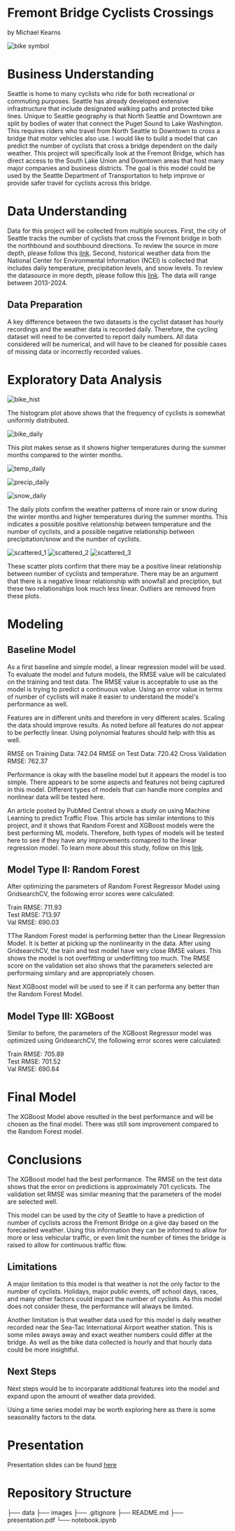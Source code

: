 # Fremont Bridge Cyclists Crossings
by Michael Kearns

![bike symbol](https://www.seattle.gov/images/Departments/SDOT/BikeProgram/cycletrack2.jpg)

# Business Understanding
Seattle is home to many cyclists who ride for both recreational or commuting purposes. Seattle has already developed extensive infrastructure that include designated walking paths and protected bike lines. Unique to Seattle geography is that North Seattle and Downtown are split by bodies of water that connect the Puget Sound to Lake Washington. This requires riders who travel from North Seattle to Downtown to cross a bridge that motor vehicles also use. I would like to build a model that can predict the number of cyclists that cross a bridge dependent on the daily weather. This project will specifically look at the Fremont Bridge, which has direct access to the South Lake Union and Downtown areas that host many major companies and business districts. The goal is this model could be used by the Seattle Department of Transportation to help improve or provide safer travel for cyclists across this bridge.

# Data Understanding
Data for this project will be collected from multiple sources. First, the city of Seattle tracks the number of cyclists that cross the Fremont bridge in both the northbound and southbound directions. To review the source in more depth, please follow this [link](https://data.seattle.gov/Transportation/Fremont-Bridge-Bicycle-Counter/65db-xm6k/about_data). Second, historical weather data from the National Center for Environmental Information (NCEI) is collected that includes daily temperature, precipitation levels, and snow levels. To review the datasource in more depth, please follow this [link](https://www.ncei.noaa.gov/access). The data will range between 2013-2024.

## Data Preparation
A key difference between the two datasets is the cyclist dataset has hourly recordings and the weather data is recorded daily.  Therefore, the cycling dataset will need to be converted to report daily numbers. All data considered will be numerical, and will have to be cleaned for possible cases of missing data or incorrectly recorded values.

# Exploratory Data Analysis

![bike_hist](https://github.com/mkearns17/Fremont_Bridge_Cyclists_Crossings/blob/main/images/bike_hist.jpg)

The histogram plot above shows that the frequency of cyclists is somewhat uniformly distributed.

![bike_daily](https://github.com/mkearns17/Fremont_Bridge_Cyclists_Crossings/blob/main/images/Daily%20Average%20Cyclists%20Across%20Fremont%20Bridge.jpg)

This plot makes sense as it showns higher temperatures during the summer months compared to the winter months.

![temp_daily](https://github.com/mkearns17/Fremont_Bridge_Cyclists_Crossings/blob/main/images/Daily%20Average%20Temperature%20(%C2%B0F)%20in%20Seattle.jpg)

![precip_daily](https://github.com/mkearns17/Fremont_Bridge_Cyclists_Crossings/blob/main/images/Daily%20Average%20Precipitation%20(in)%20in%20Seattle.jpg)

![snow_daily](https://github.com/mkearns17/Fremont_Bridge_Cyclists_Crossings/blob/main/images/Daily%20Average%20Snowfall%20(in)%20in%20Seattle.jpg)

The daily plots confirm the weather patterns of more rain or snow during the winter months and higher temperatures during the summer months. This indicates a possible positive relationship between temperature and the number of cyclists, and a possible negative relationship between precipitation/snow and the number of cyclists.

![scattered_1](https://github.com/mkearns17/Fremont_Bridge_Cyclists_Crossings/blob/main/images/scatter_filtered_0.jpeg)
![scattered_2](https://github.com/mkearns17/Fremont_Bridge_Cyclists_Crossings/blob/main/images/scatter_filtered_1.jpeg)
![scattered_3](https://github.com/mkearns17/Fremont_Bridge_Cyclists_Crossings/blob/main/images/scatter_filtered_2.jpeg)

These scatter plots confirm that there may be a positive linear relationship between number of cyclists and temperature. There may be an argument that there is a negative linear relationship with snowfall and preciption, but these two relationships look much less linear. Outliers are removed from these plots.

# Modeling
## Baseline Model
As a first baseline and simple model, a linear regression model will be used. To evaluate the model and future models, the RMSE value will be calculated on the training and test data. The RMSE value is acceptable to use as the model is trying to predict a continuous value. Using an error value in terms of number of cyclists will make it easier to understand the model's performance as well.

Features are in different units and therefore in very different scales. Scaling the data should improve results. As noted before all features do not appear to be perfectly linear. Using polynomial features should help with this as well.

RMSE on Training Data: 742.04
RMSE on Test Data: 720.42
Cross Validation RMSE: 762.37

Performance is okay with the baseline model but it appears the model is too simple. There appears to be some aspects and features not being captured in this model. Different types of models that can handle more complex and nonlinear data will be tested here. 

An article posted by PubMed Central shows a study on using Machine Learning to predict Traffic Flow. This article has similar intentions to this project, and it shows that Random Forest and XGBoost models were the best performing ML models. Therefore, both types of models will be tested here to see if they have any improvements comapred to the linear regression model. To learn more about this study, follow on this [link](https://pmc.ncbi.nlm.nih.gov/articles/PMC11014399/#sec6-sensors-24-02348).

## Model Type II: Random Forest

After optimizing the parameters of Random Forest Regressor Model using GridsearchCV, the following error scores were calculated:

Train RMSE: 711.93<br>
Test RMSE: 713.97<br>
Val RMSE: 690.03

TThe Random Forest model is performing better than the Linear Regression Model. It is better at picking up the nonlinearity in the data. After using GridsearchCV, the train and test model have very close RMSE values. This shows the model is not overfitting or underfitting too much. The RMSE score on the validation set also shows that the parameters selected are performaing similary and are appropriately chosen. 

Next XGBoost model will be used to see if it can performa any better than the Random Forest Model. 

## Model Type III: XGBoost

Similar to before, the parameters of the XGBoost Regressor model was optimized using GridsearchCV, the following error scores were calculated:

Train RMSE: 705.89<br>
Test RMSE: 701.52<br>
Val RMSE: 690.84

# Final Model

The XGBoost Model above resulted in the best performance and will be chosen as the final model. There was still som improvement compared to the Random Forest model. 

# Conclusions

The XGBoost model had the best performance. The RMSE on the test data shows that the error on predictions is approximately 701 cyclicsts. The validation set RMSE was similar meaning that the parameters of the model are selected well. 

This model can be used by the city of Seattle to have a prediction of number of cyclists across the Fremont Bridge on a give day based on the forecasted weather. Using this information they can be informed to allow for more or less vehicular traffic, or even limit the number of times the bridge is raised to allow for continuous traffic flow.

## Limitations

A major limitation to this model is that weather is not the only factor to the number of cyclists. Holidays, major public events, off school days, races, and many other factors could impact the number of cyclists. As this model does not consider these, the performance will always be limited. 

Another limitation is that weather data used for this model is daily weather recorded near the Sea-Tac International Airport weather station. This is some miles aways away and exact weather numbers could differ at the bridge. As well as the bike data collected is hourly and that hourly data could be more insightful.


## Next Steps

Next steps would be to incorparate additional features into the model and expand upon the amount of weather data provided. 

Using a time series model may be worth exploring here as there is some seasonality factors to the data. 

# Presentation
Presentation slides can be found [here]()

# Repository Structure
├── data
├── images
├── .gitignore
├── README.md
├── presentation.pdf
└── notebook.ipynb